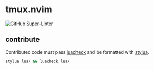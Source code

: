 # tmux.nvim

![GitHub Super-Linter](https://github.com/aserowy/tmux.nvim/workflows/ci/badge.svg)


## contribute

Contributed code must pass [luacheck](https://github.com/mpeterv/luacheck) and be formatted with [stylua](https://github.com/johnnymorganz/stylua).

```sh
stylua lua/ && luacheck lua/
```
